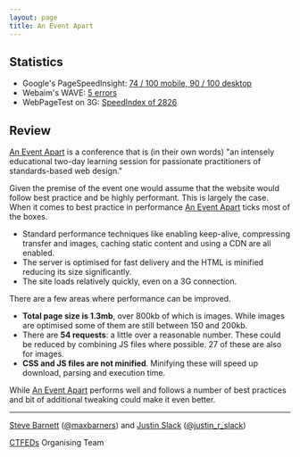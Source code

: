 ```yaml
---
layout: page
title: An Event Apart
---
```


## Statistics

* Google's PageSpeedInsight: [74 / 100 mobile, 90 / 100 desktop](https://developers.google.com/speed/pagespeed/insights/?url=http%3A%2F%2Faneventapart.com%2F)
* Webaim's WAVE: [5 errors](http://wave.webaim.org/report#/http://aneventapart.com/)
* WebPageTest on 3G: [SpeedIndex of 2826](https://www.webpagetest.org/result/160812_7A_VS2/)

## Review

[An Event Apart](http://aneventapart.com/) is a conference that is (in their own words) "an intensely educational two-day learning session for passionate practitioners of standards-based web design."

Given the premise of the event one would assume that the website would follow best practice and be highly performant. This is largely the case. When it comes to best practice in performance [An Event Apart](http://aneventapart.com/) ticks most of the boxes.

- Standard performance techniques like enabling keep-alive, compressing transfer and images, caching static content and using a CDN are all enabled.
- The server is optimised for fast delivery and the HTML is minified reducing its size significantly.
- The site loads relatively quickly, even on a 3G connection.

There are a few areas where performance can be improved.

- **Total page size is 1.3mb**, over 800kb of which is images. While images are optimised some of them are still between 150 and 200kb.
- There are **54 requests**: a little over a reasonable number. These could be reduced by combining JS files where possible. 27 of these are also for images.
- **CSS and JS files are not minified**. Minifying these will speed up download, parsing and execution time.

While [An Event Apart](http://aneventapart.com/) performs well and follows a number of best practices and bit of additional tweaking could make it even better.

---

[Steve Barnett](https://naga.co.za/) ([@maxbarners](https://twitter.com/maxbarners)) and [Justin Slack](http://justinslack.com/) ([@justin_r_slack](https://twitter.com/justin_r_slack))

[CTFEDs](http://ctfeds.org/) Organising Team
